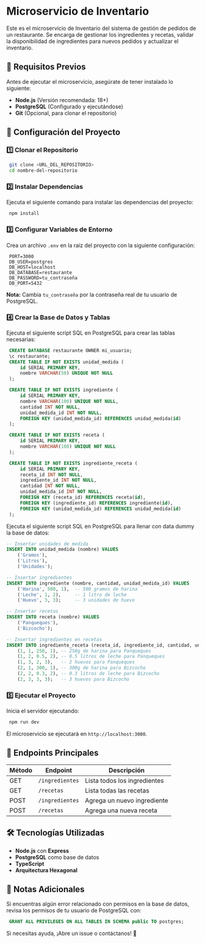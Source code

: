 # Microservicio de Inventario

Este es el microservicio de Inventario del sistema de gestión de pedidos de un restaurante. Se encarga de gestionar los ingredientes y recetas, validar la disponibilidad de ingredientes para nuevos pedidos y actualizar el inventario.

## 🚀 Requisitos Previos

Antes de ejecutar el microservicio, asegúrate de tener instalado lo siguiente:

- **Node.js** (Versión recomendada: 18+)
- **PostgreSQL** (Configurado y ejecutándose)
- **Git** (Opcional, para clonar el repositorio)

## 📂 Configuración del Proyecto

### 1️⃣ Clonar el Repositorio

```sh
 git clone <URL_DEL_REPOSITORIO>
 cd nombre-del-repositorio
```

### 2️⃣ Instalar Dependencias

Ejecuta el siguiente comando para instalar las dependencias del proyecto:

```sh
 npm install
```

### 3️⃣ Configurar Variables de Entorno

Crea un archivo `.env` en la raíz del proyecto con la siguiente configuración:

```env
 PORT=3000
 DB_USER=postgres
 DB_HOST=localhost
 DB_DATABASE=restaurante
 DB_PASSWORD=tu_contraseña
 DB_PORT=5432
```

**Nota:** Cambia `tu_contraseña` por la contraseña real de tu usuario de PostgreSQL.

### 4️⃣ Crear la Base de Datos y Tablas

Ejecuta el siguiente script SQL en PostgreSQL para crear las tablas necesarias:

```sql
 CREATE DATABASE restaurante OWNER mi_usuario;
 \c restaurante;
 CREATE TABLE IF NOT EXISTS unidad_medida (
     id SERIAL PRIMARY KEY,
     nombre VARCHAR(50) UNIQUE NOT NULL
 );

 CREATE TABLE IF NOT EXISTS ingrediente (
     id SERIAL PRIMARY KEY,
     nombre VARCHAR(100) UNIQUE NOT NULL,
     cantidad INT NOT NULL,
     unidad_medida_id INT NOT NULL,
     FOREIGN KEY (unidad_medida_id) REFERENCES unidad_medida(id)
 );

 CREATE TABLE IF NOT EXISTS receta (
     id SERIAL PRIMARY KEY,
     nombre VARCHAR(100) UNIQUE NOT NULL
 );

 CREATE TABLE IF NOT EXISTS ingrediente_receta (
     id SERIAL PRIMARY KEY,
     receta_id INT NOT NULL,
     ingrediente_id INT NOT NULL,
     cantidad INT NOT NULL,
     unidad_medida_id INT NOT NULL,
     FOREIGN KEY (receta_id) REFERENCES receta(id),
     FOREIGN KEY (ingrediente_id) REFERENCES ingrediente(id),
     FOREIGN KEY (unidad_medida_id) REFERENCES unidad_medida(id)
 );
```

Ejecuta el siguiente script SQL en PostgreSQL para llenar con data dummy la base de datos:

```sql
-- Insertar unidades de medida
INSERT INTO unidad_medida (nombre) VALUES
    ('Gramos'),
    ('Litros'),
    ('Unidades');

-- Insertar ingredientes
INSERT INTO ingrediente (nombre, cantidad, unidad_medida_id) VALUES
    ('Harina', 500, 1),  -- 500 gramos de harina
    ('Leche', 1, 2),     -- 1 litro de leche
    ('Huevo', 3, 3);     -- 3 unidades de huevo

-- Insertar recetas
INSERT INTO receta (nombre) VALUES
    ('Panqueques'),
    ('Bizcocho');

-- Insertar ingredientes en recetas
INSERT INTO ingrediente_receta (receta_id, ingrediente_id, cantidad, unidad_medida_id) VALUES
    (1, 1, 250, 1), -- 250g de harina para Panqueques
    (1, 2, 0.5, 2), -- 0.5 litros de leche para Panqueques
    (1, 3, 2, 3),   -- 2 huevos para Panqueques
    (2, 1, 300, 1), -- 300g de harina para Bizcocho
    (2, 2, 0.3, 2), -- 0.3 litros de leche para Bizcocho
    (2, 3, 3, 3);   -- 3 huevos para Bizcocho
```

### 5️⃣ Ejecutar el Proyecto

Inicia el servidor ejecutando:

```sh
 npm run dev
```

El microservicio se ejecutará en `http://localhost:3000`.

## 📌 Endpoints Principales

| Método | Endpoint         | Descripción |
|--------|----------------|-------------|
| GET    | `/ingredientes` | Lista todos los ingredientes |
| GET    | `/recetas`      | Lista todas las recetas |
| POST   | `/ingredientes` | Agrega un nuevo ingrediente |
| POST   | `/recetas`      | Agrega una nueva receta |

## 🛠 Tecnologías Utilizadas

- **Node.js** con **Express**
- **PostgreSQL** como base de datos
- **TypeScript**
- **Arquitectura Hexagonal**

## 📝 Notas Adicionales

Si encuentras algún error relacionado con permisos en la base de datos, revisa los permisos de tu usuario de PostgreSQL con:

```sql
 GRANT ALL PRIVILEGES ON ALL TABLES IN SCHEMA public TO postgres;
```

Si necesitas ayuda, ¡Abre un issue o contáctanos! 🚀

